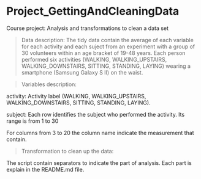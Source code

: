 # Project_GettingAndCleaningData
Course project: Analysis and transformations to clean a data set

> Data description:
The tidy data contain the average of each variable for each activity and each suject from an experiment with a group of 30 volunteers 
within an age bracket of 19-48 years. 
Each person performed six activities (WALKING, WALKING_UPSTAIRS, WALKING_DOWNSTAIRS, SITTING, STANDING, LAYING) wearing a smartphone (Samsung Galaxy S II) on the waist.

> Variables description:

activity: Activity label (WALKING, WALKING_UPSTAIRS, WALKING_DOWNSTAIRS, SITTING, STANDING, LAYING).

subject: Each row identifies the subject who performed the activity. Its range is from 1 to 30

For columns from 3 to 20 the column name indicate the measurement that contain.


> Transformation to clean up the data:

The script contain separators to indicate the part of analysis. Each part is explain in the README.md file.


